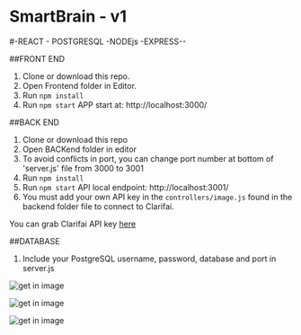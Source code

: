 # SmartBrain - v1
#-REACT - POSTGRESQL -NODEjs -EXPRESS--

##FRONT END
1. Clone or download this repo.
2. Open Frontend folder in Editor.
3. Run `npm install`
4. Run `npm start` APP start at: http://localhost:3000/

##BACK END
1. Clone or download this repo
2. Open BACKend folder in editor
3. To avoid conflicts in port, you can change port number at bottom of 'server.js' file from 3000 to 3001
3. Run `npm install`
4. Run `npm start` API local endpoint: http://localhost:3001/
5. You must add your own API key in the `controllers/image.js` found in the backend folder file to connect to Clarifai.

You can grab Clarifai API key [here](https://www.clarifai.com/)

##DATABASE
1. Include your PostgreSQL username, password, database and port in server.js

![get in image](../master/img1.JPG)

![get in image](../master/img2.JPG)

![get in image](../master/img3.JPG)
